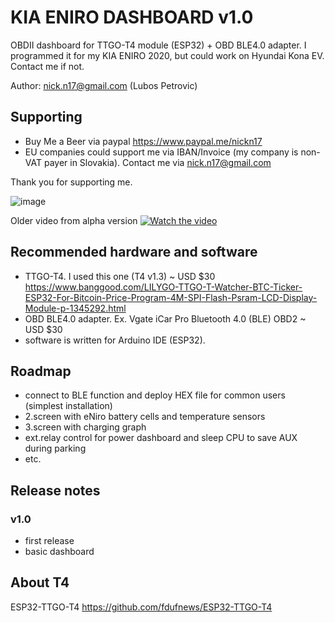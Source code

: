 # KIA ENIRO DASHBOARD v1.0

OBDII dashboard for TTGO-T4 module (ESP32) + OBD BLE4.0 adapter. I programmed it for my KIA ENIRO 2020, but could work on Hyundai Kona EV. Contact me if not. 

Author: nick.n17@gmail.com (Lubos Petrovic)

## Supporting 

- Buy Me a Beer via paypal https://www.paypal.me/nickn17
- EU companies could support me via IBAN/Invoice (my company is non-VAT payer in Slovakia). Contact me via nick.n17@gmail.com

Thank you for supporting me.

![image](https://github.com/nickn17/enirodashboard/blob/master/screenshots/v1.jpg)

Older video from alpha version 
[![Watch the video](https://github.com/nickn17/enirodashboard/blob/master/screenshots/v0.9.jpg)](https://www.youtube.com/watch?v=q0yqRzKuuWI)


## Recommended hardware and software
- TTGO-T4. I used this one (T4 v1.3) ~ USD $30 https://www.banggood.com/LILYGO-TTGO-T-Watcher-BTC-Ticker-ESP32-For-Bitcoin-Price-Program-4M-SPI-Flash-Psram-LCD-Display-Module-p-1345292.html
- OBD BLE4.0 adapter. Ex. Vgate iCar Pro Bluetooth 4.0 (BLE) OBD2 ~ USD $30
- software is written for Arduino IDE (ESP32).

## Roadmap
- connect to BLE function and deploy HEX file for common users (simplest installation)
- 2.screen with eNiro battery cells and temperature sensors
- 3.screen with charging graph
- ext.relay control for power dashboard and sleep CPU to save AUX during parking
- etc. 

## Release notes
    
### v1.0
- first release
- basic dashboard

## About T4
ESP32-TTGO-T4
https://github.com/fdufnews/ESP32-TTGO-T4

